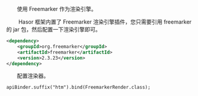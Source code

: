 &emsp;&emsp;使用 Freemarker 作为渲染引擎。

&emsp;&emsp; Hasor 框架内置了 Freemarker 渲染引擎插件，您只需要引用 freemarker 的 jar 包，然后配置一下渲染引擎即可。

```xml
<dependency>
    <groupId>org.freemarker</groupId>
    <artifactId>freemarker</artifactId>
    <version>2.3.23</version>
</dependency>
```

&emsp;&emsp;配置渲染器。
```
apiBinder.suffix("htm").bind(FreemarkerRender.class);
```